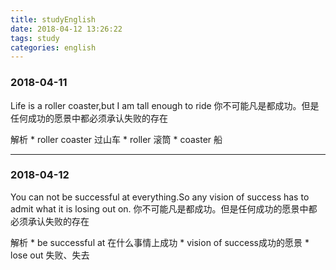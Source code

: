 ```yaml
---
title: studyEnglish
date: 2018-04-12 13:26:22
tags: study
categories: english
---
```


### 2018-04-11
Life is a roller coaster,but I am tall enough to ride
你不可能凡是都成功。但是任何成功的愿景中都必须承认失败的存在

解析
	* roller coaster 过山车
	* roller 滚筒
	* coaster 船
	

---
	
### 2018-04-12
You can not be successful at everything.So any vision of success has to admit what it is losing out on. 
你不可能凡是都成功。但是任何成功的愿景中都必须承认失败的存在

解析
	* be successful at 在什么事情上成功
	* vision of success成功的愿景
	* lose out 失败、失去
